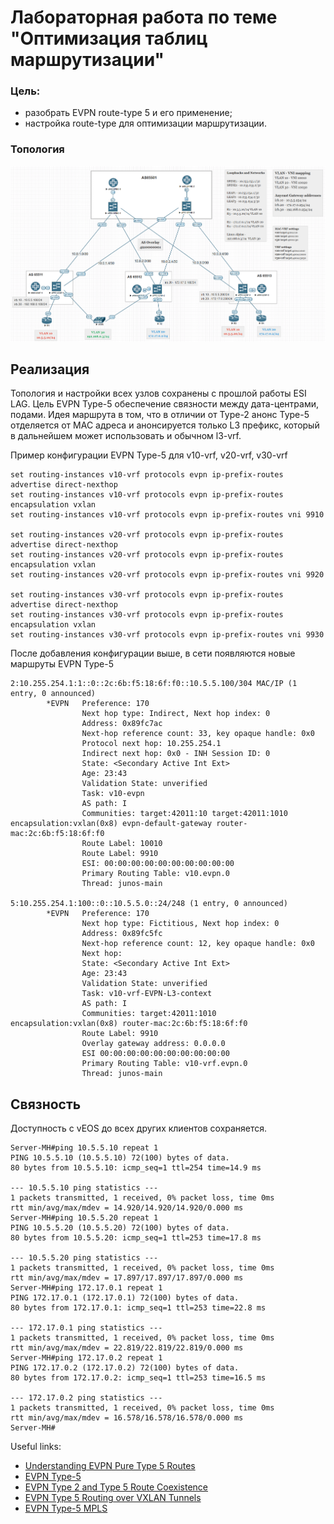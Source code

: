 
# Лабораторная работа по теме "Оптимизация таблиц маршрутизации"

### Цель:
- разобрать EVPN route-type 5 и его применение;
- настройка route-type для оптимизации маршрутизации.

### Топология

![Топология](topology-evpn-esi.png "Топология сети")

## Реализация

Топология и настройки всех узлов сохранены с прошлой работы ESI LAG.
Цель EVPN Type-5 обеспечение связности между дата-центрами, подами.
Идея маршрута в том, что в отличии от Type-2 анонс Type-5 отделяется от MAC адреса 
и анонсируется только L3 префикс, который в дальнейшем может использовать и обычном l3-vrf.

Пример конфигурации EVPN Type-5 для v10-vrf, v20-vrf, v30-vrf
```
set routing-instances v10-vrf protocols evpn ip-prefix-routes advertise direct-nexthop
set routing-instances v10-vrf protocols evpn ip-prefix-routes encapsulation vxlan
set routing-instances v10-vrf protocols evpn ip-prefix-routes vni 9910

set routing-instances v20-vrf protocols evpn ip-prefix-routes advertise direct-nexthop
set routing-instances v20-vrf protocols evpn ip-prefix-routes encapsulation vxlan
set routing-instances v20-vrf protocols evpn ip-prefix-routes vni 9920

set routing-instances v30-vrf protocols evpn ip-prefix-routes advertise direct-nexthop
set routing-instances v30-vrf protocols evpn ip-prefix-routes encapsulation vxlan
set routing-instances v30-vrf protocols evpn ip-prefix-routes vni 9930

```
После добавления конфигурации выше, в сети появляются новые маршруты EVPN Type-5

```
2:10.255.254.1:1::0::2c:6b:f5:18:6f:f0::10.5.5.100/304 MAC/IP (1 entry, 0 announced)
        *EVPN   Preference: 170
                Next hop type: Indirect, Next hop index: 0
                Address: 0x89fc7ac
                Next-hop reference count: 33, key opaque handle: 0x0
                Protocol next hop: 10.255.254.1
                Indirect next hop: 0x0 - INH Session ID: 0
                State: <Secondary Active Int Ext>
                Age: 23:43
                Validation State: unverified
                Task: v10-evpn
                AS path: I
                Communities: target:42011:10 target:42011:1010 encapsulation:vxlan(0x8) evpn-default-gateway router-mac:2c:6b:f5:18:6f:f0
                Route Label: 10010
                Route Label: 9910
                ESI: 00:00:00:00:00:00:00:00:00:00
                Primary Routing Table: v10.evpn.0
                Thread: junos-main

5:10.255.254.1:100::0::10.5.5.0::24/248 (1 entry, 0 announced)
        *EVPN   Preference: 170
                Next hop type: Fictitious, Next hop index: 0
                Address: 0x89fc5fc
                Next-hop reference count: 12, key opaque handle: 0x0
                Next hop:
                State: <Secondary Active Int Ext>
                Age: 23:43
                Validation State: unverified
                Task: v10-vrf-EVPN-L3-context
                AS path: I
                Communities: target:42011:1010 encapsulation:vxlan(0x8) router-mac:2c:6b:f5:18:6f:f0
                Route Label: 9910
                Overlay gateway address: 0.0.0.0
                ESI 00:00:00:00:00:00:00:00:00:00
                Primary Routing Table: v10-vrf.evpn.0
                Thread: junos-main
```

## Связность

Доступность с vEOS до всех других клиентов сохраняется.
```
Server-MH#ping 10.5.5.10 repeat 1
PING 10.5.5.10 (10.5.5.10) 72(100) bytes of data.
80 bytes from 10.5.5.10: icmp_seq=1 ttl=254 time=14.9 ms

--- 10.5.5.10 ping statistics ---
1 packets transmitted, 1 received, 0% packet loss, time 0ms
rtt min/avg/max/mdev = 14.920/14.920/14.920/0.000 ms
Server-MH#ping 10.5.5.20 repeat 1
PING 10.5.5.20 (10.5.5.20) 72(100) bytes of data.
80 bytes from 10.5.5.20: icmp_seq=1 ttl=253 time=17.8 ms

--- 10.5.5.20 ping statistics ---
1 packets transmitted, 1 received, 0% packet loss, time 0ms
rtt min/avg/max/mdev = 17.897/17.897/17.897/0.000 ms
Server-MH#ping 172.17.0.1 repeat 1
PING 172.17.0.1 (172.17.0.1) 72(100) bytes of data.
80 bytes from 172.17.0.1: icmp_seq=1 ttl=253 time=22.8 ms

--- 172.17.0.1 ping statistics ---
1 packets transmitted, 1 received, 0% packet loss, time 0ms
rtt min/avg/max/mdev = 22.819/22.819/22.819/0.000 ms
Server-MH#ping 172.17.0.2 repeat 1
PING 172.17.0.2 (172.17.0.2) 72(100) bytes of data.
80 bytes from 172.17.0.2: icmp_seq=1 ttl=253 time=16.5 ms

--- 172.17.0.2 ping statistics ---
1 packets transmitted, 1 received, 0% packet loss, time 0ms
rtt min/avg/max/mdev = 16.578/16.578/16.578/0.000 ms
Server-MH#
```


Useful links:
- [Understanding EVPN Pure Type 5 Routes](https://www.juniper.net/documentation/us/en/software/junos/evpn-vxlan/topics/concept/evpn-route-type5-understanding.html)
- [EVPN Type-5](https://www.juniper.net/documentation/us/en/software/junos/evpn-vxlan/topics/concept/evpn-vxlan-encapsulation.html)  
- [EVPN Type 2 and Type 5 Route Coexistence](https://www.juniper.net/documentation/us/en/software/junos/evpn-vxlan/topics/concept/evpn-t2-t5-coexist-evpn-vxlan.html)
- [EVPN Type 5 Routing over VXLAN Tunnels](https://www.juniper.net/documentation/us/en/software/cloud-native-router23.3/cloud-native-router-user/topics/concept/l3-evpn-type5-routing-over-vxlan-tunnels.html)
- [EVPN Type-5 MPLS](https://bgphelp.com/2017/04/23/evpn-type-5-configuration-example-juniper-mx/)  